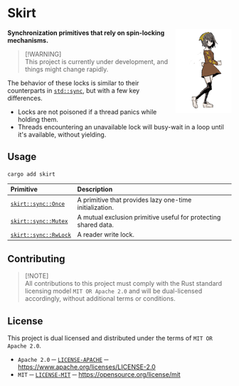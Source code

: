 # Skirt
<picture><img align="right" width="25%" src="./.github/assets/margot.png" /></picture>

**Synchronization primitives that rely on spin-locking mechanisms.**

> [!WARNING]\
> This project is currently under development, and things might change rapidly.

The behavior of these locks is similar to their counterparts in [`std::sync`][STD_SYNC], but with a few key differences.
- Locks are not poisoned if a thread panics while holding them.
- Threads encountering an unavailable lock will busy-wait in a loop until it's available, without yielding.

## Usage
```console
cargo add skirt
```

| Primitive                                  | Description                                                     |
|:-------------------------------------------|:----------------------------------------------------------------|
| [`skirt::sync::Once`][SKIRT_SYNC_ONCE]     | A primitive that provides lazy one-time initialization.         |
| [`skirt::sync::Mutex`][SKIRT_SYNC_MUTEX]   | A mutual exclusion primitive useful for protecting shared data. |
| [`skirt::sync::RwLock`][SKIRT_SYNC_RWLOCK] | A reader write lock.                                            |

## Contributing
> [!NOTE]\
> All contributions to this project must comply with the Rust standard licensing model `MIT OR Apache 2.0` and will be dual-licensed accordingly, without additional terms or conditions.

## License
This project is dual licensed and distributed under the terms of `MIT OR Apache 2.0`.
- `Apache 2.0` ─ [`LICENSE-APACHE`][LICENSE_APACHE] ─  https://www.apache.org/licenses/LICENSE-2.0
- `MIT` ─ [`LICENSE-MIT`][LICENSE_MIT] ─ https://opensource.org/license/mit

[STD_SYNC]: https://doc.rust-lang.org/std/sync/
[SKIRT_SYNC_ONCE]: #
[SKIRT_SYNC_MUTEX]: #
[SKIRT_SYNC_RWLOCK]: #
[LICENSE_APACHE]: ./LICENSE-APACHE
[LICENSE_MIT]: ./LICENSE-MIT

